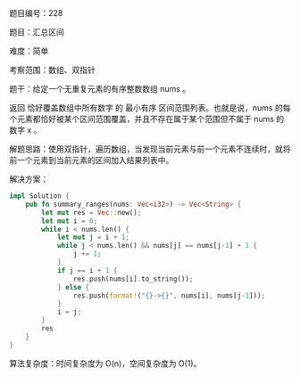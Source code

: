 题目编号：228

题目：汇总区间

难度：简单

考察范围：数组、双指针

题干：给定一个无重复元素的有序整数数组 nums 。

返回 恰好覆盖数组中所有数字 的 最小有序 区间范围列表。也就是说，nums 的每个元素都恰好被某个区间范围覆盖，并且不存在属于某个范围但不属于 nums 的数字 x 。

解题思路：使用双指针，遍历数组，当发现当前元素与前一个元素不连续时，就将前一个元素到当前元素的区间加入结果列表中。

解决方案：

```rust
impl Solution {
    pub fn summary_ranges(nums: Vec<i32>) -> Vec<String> {
        let mut res = Vec::new();
        let mut i = 0;
        while i < nums.len() {
            let mut j = i + 1;
            while j < nums.len() && nums[j] == nums[j-1] + 1 {
                j += 1;
            }
            if j == i + 1 {
                res.push(nums[i].to_string());
            } else {
                res.push(format!("{}->{}", nums[i], nums[j-1]));
            }
            i = j;
        }
        res
    }
}
```

算法复杂度：时间复杂度为 O(n)，空间复杂度为 O(1)。